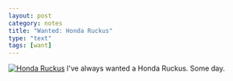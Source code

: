 ```yaml
---
layout: post
category: notes
title: "Wanted: Honda Ruckus"
type: "text"
tags: [want]
---
```

[![Honda Ruckus](https://gimmebar-assets.s3.amazonaws.com/50d31fda73563.jpg)](http://powersports.honda.com/2013/ruckus.aspx)
I've always wanted a Honda Ruckus. Some day.
